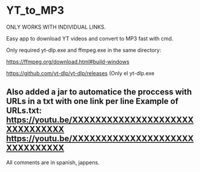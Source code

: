 # YT_to_MP3
ONLY WORKS WITH INDIVIDUAL LINKS.

Easy app to download YT videos and convert to MP3 fast with cmd.


Only required yt-dlp.exe and ffmpeg.exe in the same directory:

https://ffmpeg.org/download.html#build-windows

https://github.com/yt-dlp/yt-dlp/releases (Only el yt-dlp.exe


Also added a jar to automatice the proccess with URLs in a txt with one link per line
Example of URLs.txt:
https://youtu.be/XXXXXXXXXXXXXXXXXXXXXXXXXXXXXXX
https://youtu.be/XXXXXXXXXXXXXXXXXXXXXXXXXXXXXXX
-----------------------------------------------------------------------------------------
All comments are in spanish, jappens.
